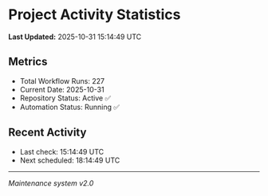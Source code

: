 # Project Activity Statistics

**Last Updated:** 2025-10-31 15:14:49 UTC

## Metrics
- Total Workflow Runs: 227
- Current Date: 2025-10-31
- Repository Status: Active ✅
- Automation Status: Running ✅

## Recent Activity
- Last check: 15:14:49 UTC
- Next scheduled: 18:14:49 UTC

---
*Maintenance system v2.0*
